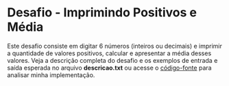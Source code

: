 # Desafio - Imprimindo Positivos e Média

Este desafio consiste em digitar 6 números (inteiros ou decimais) e imprimir a quantidade de valores positivos, calcular e apresentar a média desses valores. Veja a descrição completa do desafio e os exemplos de entrada e saída esperada no arquivo **descricao.txt** ou acesse o [código-fonte](https://github.com/danilotc/bootcamp-dio-banco-pan/tree/main/src/desafios/basico/PositivosEMedia.java) para analisar minha implementação.
